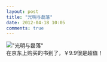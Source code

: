 ```yaml
---
layout: post
title: "光明与磊落"
date: 2012-04-18 10:05
comments: true
---
```

!["光明与磊落"](http://ww1.sinaimg.cn/mw600/62772de6jw1ds3k8zf4suj.jpg)  
在京东上购买的书到了，￥9.9很是超值！